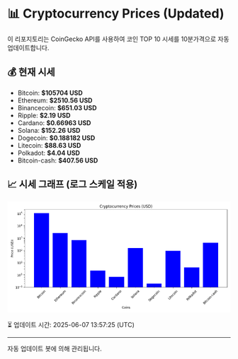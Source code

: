 
# 📊 Cryptocurrency Prices (Updated)

이 리포지토리는 CoinGecko API를 사용하여 코인 TOP 10 시세를 10분가격으로 자동 업데이트합니다.

## 💰 현재 시세
- Bitcoin: **$105704 USD**
- Ethereum: **$2510.56 USD**
- Binancecoin: **$651.03 USD**
- Ripple: **$2.19 USD**
- Cardano: **$0.66963 USD**
- Solana: **$152.26 USD**
- Dogecoin: **$0.188182 USD**
- Litecoin: **$88.63 USD**
- Polkadot: **$4.04 USD**
- Bitcoin-cash: **$407.56 USD**

## 📈 시세 그래프 (로그 스케일 적용)
![Crypto Prices](crypto_prices.png)

⏳ 업데이트 시간: 2025-06-07 13:57:25 (UTC)

---
자동 업데이트 봇에 의해 관리됩니다.
